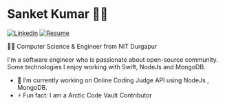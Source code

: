 # Sanket Kumar 👨‍💻
[![Linkedin](https://img.shields.io/badge/-LinkedIn-222222?style=flat-square&logo=Linkedin&logoColor=white&link=https://www.linkedin.com/in/sanket-kumar-1923b9107/)](https://www.linkedin.com/in/sanket-kumar-1923b9107/)
[![Resume](https://img.shields.io/badge/-Resume-orange)](https://drive.google.com/file/d/1gRKIe0rMWbMFz7sT6Fi3n2hZLWsOhzh6/view?usp=sharing)

👨‍🎓 Computer Science & Engineer from NIT Durgapur


I'm a software engineer who is passionate about open-source community. Some technologies I enjoy working with Swift, NodeJs and MongoDB.

- 🔭 I’m currently working on Online Coding Judge API using NodeJs , MongoDB.
- ⚡ Fun fact: I am a Arctic Code Vault Contributor



<!--
**waesabi/waesabi** is a ✨ _special_ ✨ repository because its `README.md` (this file) appears on your GitHub profile.

Here are some ideas to get you started:

- 🔭 I’m currently working on ...
- 🌱 I’m currently learning ...
- 👯 I’m looking to collaborate on ...
- 🤔 I’m looking for help with ...
- 💬 Ask me about ...
- 📫 How to reach me: ...
- 😄 Pronouns: ...
- ⚡ Fun fact: ...
[![Portfolio](https://img.shields.io/badge/-Portfolio-yellow)](https://dipeshpatil.github.io/)
```js
export default () => ({
  askMeAbout: [
    "webdev", "tech", "music",
    "mathematics", "research"
  ],
  technologies: {
    frontEnd: {
      js: ["react"],
      css: ["materialize", "bulma", "bootstrap"]
    },
    backEnd: {
      js: ["node", "express"],
      python: ["flask"],
    },
    languages: ["java", "javascript", "go", "python"],
    databases: ["mongo", "firebase-database", "MySQL"]
  },
});
-->
